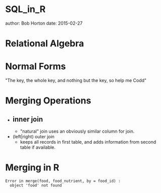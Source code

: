 SQL_in_R
========================================================
author: Bob Horton
date: 2015-02-27

Relational Algebra
========================================================

Normal Forms
========================================================

"The key, the whole key, and nothing but the key, so help me Codd"

Merging Operations
========================================================
* inner join
  - 
  - "natural" join uses an obviously similar column for join.
* (left|right) outer join
  - keeps all records in first table, and adds information from second table if available.

Merging in R
========================================================






```
Error in merge(food, food_nutrient, by = food_id) : 
  object 'food' not found
```

